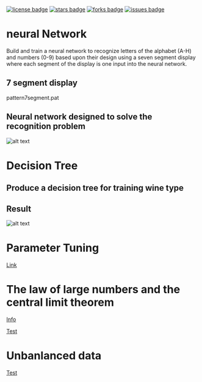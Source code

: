 
[![license badge]][licence]
[![stars badge]][stars]
[![forks badge]][forks]
[![issues badge]][issues]


[license badge]: https://github.com/nglthu/DataMiningMachineLearning/blob/master/img/license4.png
[stars badge]:https://img.shields.io/github/stars/hey-red/Markdown.svg
[forks badge]:https://img.shields.io/github/forks/hey-red/Markdown.svg
[issues badge]:https://img.shields.io/github/issues/hey-red/Markdown.svg

[licence]:https://github.com/nglthu/DataMiningMachineLearning/blob/master/LICENSE
[stars]:https://github.com/nglthu/DataMiningMachineLearning/stargazers
[forks]:https://github.com/nglthu/DataMiningMachineLearning/network
[issues]:https://github.com/nglthu/DataMiningMachineLearning/issues

# neural Network

Build and train a neural network to recognize letters of the alphabet (A-H) and numbers (0-9) based upon their design using a seven segment display where each segment of the display is one input into the neural network.

## 7 segment display

pattern7segment.pat

## Neural network designed to solve the recognition problem

![alt text](https://github.com/nglthu/DataMiningMachineLearning/blob/master/img/5INPUTS.png)

# Decision Tree

## Produce a decision tree for training wine type
## Result

![alt text](https://github.com/nglthu/DataMiningMachineLearning/blob/master/img/decisiontree.png)

# Parameter Tuning
[Link](https://github.com/nglthu/DataMiningMachineLearning/blob/master/parameterTuning.R)


# The law of large numbers and the central limit theorem 
[Info](https://github.com/nglthu/DataMiningMachineLearning/wiki/The-law-of-large-numbers-and-the-central-limit-theorem)


[Test](https://github.com/nglthu/DataMiningMachineLearning/blob/master/CLT/lawOfLargeNumber.R)

# Unbanlanced data

[Test](https://github.com/nglthu/DataMiningMachineLearning/blob/master/resampleFilter/resampleFilter.R)
